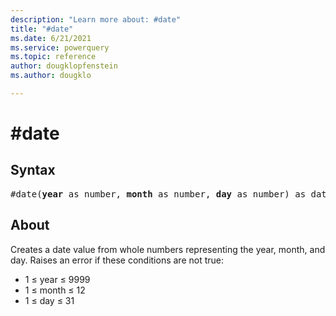 ```yaml
---
description: "Learn more about: #date"
title: "#date"
ms.date: 6/21/2021
ms.service: powerquery
ms.topic: reference
author: dougklopfenstein
ms.author: dougklo

---
```

# #date

## Syntax

<pre>
#date(<b>year</b> as number, <b>month</b> as number, <b>day</b> as number) as date
</pre>

## About

Creates a date value from whole numbers representing the year, month, and day. Raises an error if these conditions are not true:

* 1 ≤ year ≤ 9999
* 1 ≤ month ≤ 12
* 1 ≤ day ≤ 31

